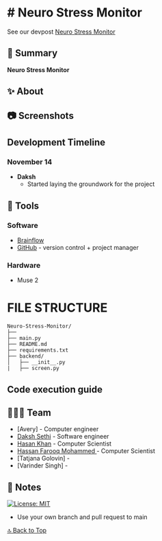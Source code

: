 
<a name=top></a>

# # Neuro Stress Monitor


See our devpost [Neuro Stress Monitor](https://devpost.com/software/neuro-stress-monitor)

## 📑 Summary

**Neuro Stress Monitor** 



## ✨ About




## 📷 Screenshots



## Development Timeline
### November 14
- **Daksh**
  - Started laying the groundwork for the project



## 🔨 Tools

### Software

* [Brainflow](https://brainflow.org/)
* [GitHub](https://www.github.com) - version control + project manager


### Hardware

* Muse 2

# FILE STRUCTURE
```
Neuro-Stress-Monitor/
├── 
├── main.py
├── README.md
├── requirements.txt
├── backend/
│   ├── __init__.py
|   ├── screen.py
```

## Code execution guide


## 👨‍👧‍👧 Team

<!--- put your links here --->

* [Avery] - Computer engineer
* [Daksh Sethi](https://github.com/daksh3333) - Software engineer
* [Hasan Khan](https://osu.github.io/portfolio/) - Computer Scientist
* [Hassan Farooq Mohammed ](https://github.com/osu) - Computer Scientist
* [Tatjana Golovin] - 
* [Varinder Singh] - 


## 📰 Notes

[![License: MIT](https://img.shields.io/badge/License-MIT-blue.svg)](https://opensource.org/licenses/MIT)

* Use your own branch and pull request to main

[🔝 Back to Top](#top)
